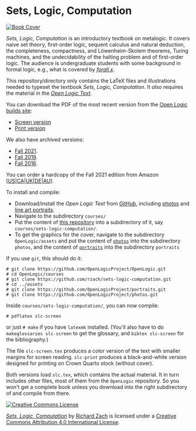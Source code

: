 # Sets, Logic, Computation

[![Book Cover](https://slc.openlogicproject.org/slc.png)](https://slc.openlogicproject.org/slc-screen.pdf)

_Sets, Logic, Computation_ is an introductory textbook on metalogic.
It covers naive set theory, first-order logic, sequent calculus and
natural deduction, the completeness, compactness, and Löwenheim-Skolem
theorems, Turing machines, and the undecidability of the halting
problem and of first-order logic. The audience is undergraduate
students with some background in formal logic, e.g., what is covered
by _[forall x](https://forallx.openlogicproject.org)_.

This repository/directory only contains the LaTeX files and
illustrations needed to typeset the textbook _Sets, Logic,
Computation_. It *also* requires the material in the _[Open Logic
Text](https://github.com/OpenLogicProject/OpenLogic/)_.

You can download the PDF of the most recent version from the [Open
Logic builds site](https://builds.openlogicproject.org/):

- [Screen version](https://slc.openlogicproject.org/slc-screen.pdf)
- [Print version](https://slc.openlogicproject.org/slc-print.pdf)

We also have archived versions:

- <a
  href="https://slc.openlogicproject.org/archives/f21/slc-screen.pdf"
  rel="nofollow">Fall
  2021</a>.
- <a
  href="https://slc.openlogicproject.org/archives/f19/slc-screen.pdf"
  rel="nofollow">Fall
  2019</a>.
- <a
  href="https://slc.openlogicproject.org/archives/f16/slc-screen.pdf"
  rel="nofollow">Fall
  2016</a>.

You can order a hardcopy of the Fall 2021 edition from
Amazon [[US](https://www.amazon.com/dp/B099C47ND8)|[CA](https://www.amazon.ca/dp/B099C47ND8)|[UK](https://www.amazon.co.uk/dp/B099C47ND8)|[DE](https://www.amazon.de/dp/B099C47ND8)|[AU](https://www.amazon.com.au/dp/B099C47ND8)].

To install and compile:

- Download/install the _Open Logic Text_ from
  [GitHub](https://github.com/OpenLogicProject/OpenLogic/), including [photos](https://github.com/OpenLogicProject/photos) and [line art portraits](https://github.com/OpenLogicProject/portraits).
- Navigate to the subdirectory `courses/`
- Put the content of [this repository](https://github.com/rzach/sets-logic-computation) into a subdirectory of it, say
  `courses/sets-logic-computation/`.
- To get the graphics for the cover, navigate to the subdirectory `OpenLogic/assets` and put the content of [`photos`](https://github.com/OpenLogicProject/photos) into the subdirectory `photos`, and the content of [`portraits`](https://github.com/OpenLogicProject/portraits) into the subdirectory `portraits`

If you use `git`, this should do it:
```
# git clone https://github.com/OpenLogicProject/OpenLogic.git
# cd OpenLogic/courses
# git clone https://github.com/rzach/sets-logic-computation.git
# cd ../assets
# git clone https://github.com/OpenLogicProject/portraits.git
# git clone https://github.com/OpenLogicProject/photos.git
```
Inside `courses/sets-logic-computation/`, you can now compile:
```
# pdflatex slc-screen
```
or just `# make` if you have `latexmk` installed. (You'll also have to
do `makeglossaries slc-screen` to get the glossary, and `bibtex
slc-screen` for the bibliography.)

The file `slc-screen.tex` produces a color version of the text
with smaller margins for screen reading. `slc-print` produces a
black-and-white version designed for printing on Crown Quarto stock
(without cover).

Both versions load `slc.tex`, which contains the actual
material. It in turn includes other files, most of them from the
`OpenLogic` repository. So you won't get a complete book unless you
download into the right subdirectory of and compile from there.

[![Creative Commons License](https://mirrors.creativecommons.org/presskit/buttons/88x31/png/by.png)](https://creativecommons.org/licenses/by/4.0/) 

_[Sets, Logic, Computation](https://slc.openlogicproject.org/)_ by [Richard
Zach](https://richardzach.org/) is licensed under a [Creative
Commons Attribution 4.0 International
License](https://creativecommons.org/licenses/by/4.0/).
